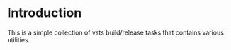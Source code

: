 # Introduction 
This is a simple collection of vsts build/release tasks that contains various utilities. 
    